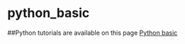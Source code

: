 # python_basic

##Python tutorials are available on this page [Python basic](https://sukezan.github.io/python_basic/)
